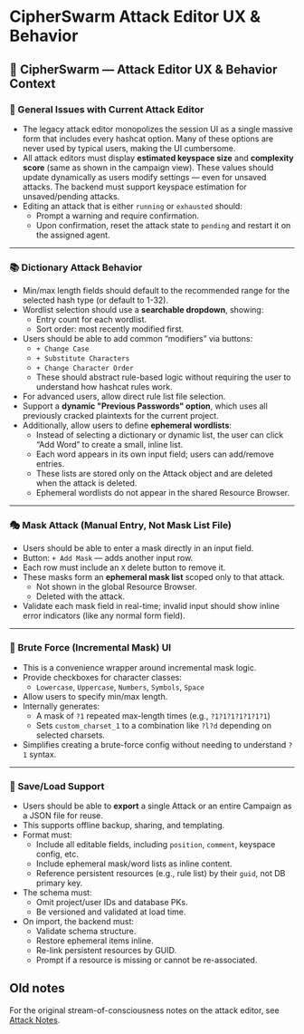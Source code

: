 # CipherSwarm Attack Editor UX & Behavior

## 🧠 CipherSwarm — Attack Editor UX & Behavior Context

### 🔁 General Issues with Current Attack Editor

- The legacy attack editor monopolizes the session UI as a single massive form that includes every hashcat option. Many of these options are never used by typical users, making the UI cumbersome.
- All attack editors must display **estimated keyspace size** and **complexity score** (same as shown in the campaign view). These values should update dynamically as users modify settings — even for unsaved attacks. The backend must support keyspace estimation for unsaved/pending attacks.
- Editing an attack that is either `running` or `exhausted` should:
    - Prompt a warning and require confirmation.
    - Upon confirmation, reset the attack state to `pending` and restart it on the assigned agent.

---

### 📚 Dictionary Attack Behavior

- Min/max length fields should default to the recommended range for the selected hash type (or default to 1-32).
- Wordlist selection should use a **searchable dropdown**, showing:
    - Entry count for each wordlist.
    - Sort order: most recently modified first.
- Users should be able to add common “modifiers” via buttons:
    - `+ Change Case`
    - `+ Substitute Characters`
    - `+ Change Character Order`
    - These should abstract rule-based logic without requiring the user to understand how hashcat rules work.
- For advanced users, allow direct rule list file selection.
- Support a **dynamic "Previous Passwords" option**, which uses all previously cracked plaintexts for the current project.
- Additionally, allow users to define **ephemeral wordlists**:
    - Instead of selecting a dictionary or dynamic list, the user can click “Add Word” to create a small, inline list.
    - Each word appears in its own input field; users can add/remove entries.
    - These lists are stored only on the Attack object and are deleted when the attack is deleted.
    - Ephemeral wordlists do not appear in the shared Resource Browser.

---

### 🎭 Mask Attack (Manual Entry, Not Mask List File)

- Users should be able to enter a mask directly in an input field.
- Button: `+ Add Mask` — adds another input row.
- Each row must include an `X` delete button to remove it.
- These masks form an **ephemeral mask list** scoped only to that attack.
    - Not shown in the global Resource Browser.
    - Deleted with the attack.
- Validate each mask field in real-time; invalid input should show inline error indicators (like any normal form field).

---

### 🔢 Brute Force (Incremental Mask) UI

- This is a convenience wrapper around incremental mask logic.
- Provide checkboxes for character classes:
    - `Lowercase`, `Uppercase`, `Numbers`, `Symbols`, `Space`
- Allow users to specify min/max length.
- Internally generates:
    - A mask of `?1` repeated max-length times (e.g., `?1?1?1?1?1?1?1`)
    - Sets `custom_charset_1` to a combination like `?l?d` depending on selected charsets.
- Simplifies creating a brute-force config without needing to understand `?1` syntax.

---

### 💾 Save/Load Support

- Users should be able to **export** a single Attack or an entire Campaign as a JSON file for reuse.
- This supports offline backup, sharing, and templating.
- Format must:
    - Include all editable fields, including `position`, `comment`, keyspace config, etc.
    - Include ephemeral mask/word lists as inline content.
    - Reference persistent resources (e.g., rule list) by their `guid`, not DB primary key.
- The schema must:
    - Omit project/user IDs and database PKs.
    - Be versioned and validated at load time.
- On import, the backend must:
    - Validate schema structure.
    - Restore ephemeral items inline.
    - Re-link persistent resources by GUID.
    - Prompt if a resource is missing or cannot be re-associated.

## Old notes

For the original stream-of-consciousness notes on the attack editor, see [Attack Notes](original_notes/attack.md).
